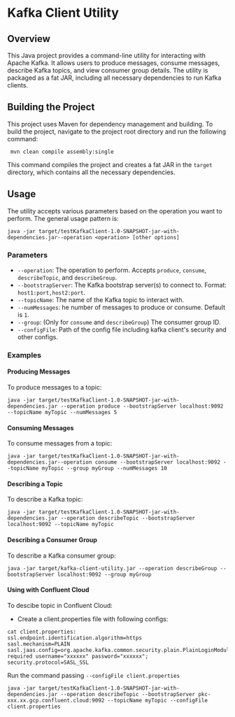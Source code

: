 # Kafka Client Utility

## Overview
This Java project provides a command-line utility for interacting with Apache Kafka. It allows users to produce messages, consume messages, describe Kafka topics, and view consumer group details. The utility is packaged as a fat JAR, including all necessary dependencies to run Kafka clients.

## Building the Project
This project uses Maven for dependency management and building. To build the project, navigate to the project root directory and run the following command:

```shell
 mvn clean compile assembly:single
```

This command compiles the project and creates a fat JAR in the `target` directory, which contains all the necessary dependencies.

## Usage
The utility accepts various parameters based on the operation you want to perform. The general usage pattern is:

```shell
java -jar target/testKafkaClient-1.0-SNAPSHOT-jar-with-dependencies.jar--operation <operation> [other options]
```

### Parameters
- `--operation`: The operation to perform. Accepts `produce`, `consume`, `describeTopic`, and `describeGroup`.
- `--bootstrapServer`: The Kafka bootstrap server(s) to connect to. Format: `host1:port,host2:port`.
- `--topicName`: The name of the Kafka topic to interact with.
- `--numMessages`: he number of messages to produce or consume. Default is `1`.
- `--group`: (Only for `consume` and `describeGroup`) The consumer group ID.
- `--configFile`: Path of the config file including kafka client's security and other configs.

### Examples

#### Producing Messages
To produce messages to a topic:
```shell
java -jar target/testKafkaClient-1.0-SNAPSHOT-jar-with-dependencies.jar --operation produce --bootstrapServer localhost:9092 --topicName myTopic --numMessages 5
```

#### Consuming Messages
To consume messages from a topic:
```shell
java -jar target/testKafkaClient-1.0-SNAPSHOT-jar-with-dependencies.jar--operation consume --bootstrapServer localhost:9092 --topicName myTopic --group myGroup --numMessages 10
```

#### Describing a Topic
To describe a Kafka topic:
```shell
java -jar target/testKafkaClient-1.0-SNAPSHOT-jar-with-dependencies.jar --operation describeTopic --bootstrapServer localhost:9092 --topicName myTopic
```

#### Describing a Consumer Group
To describe a Kafka consumer group:
```shell
java -jar target/kafka-client-utility.jar --operation describeGroup --bootstrapServer localhost:9092 --group myGroup
```

#### Using with Confluent Cloud
To descibe topic in Confluent Cloud:

- Create a client.properties file with following configs:

```shell
cat client.properties:
ssl.endpoint.identification.algorithm=https
sasl.mechanism=PLAIN
sasl.jaas.config=org.apache.kafka.common.security.plain.PlainLoginModule required username="xxxxxx" password="xxxxxx";
security.protocol=SASL_SSL
```

Run the command passing `--configFile client.properties`
```shell
java -jar target/testKafkaClient-1.0-SNAPSHOT-jar-with-dependencies.jar --operation describeTopic --bootstrapServer pkc-xxx.xx.gcp.confluent.cloud:9092 --topicName myTopic --configFile client.properties
```
